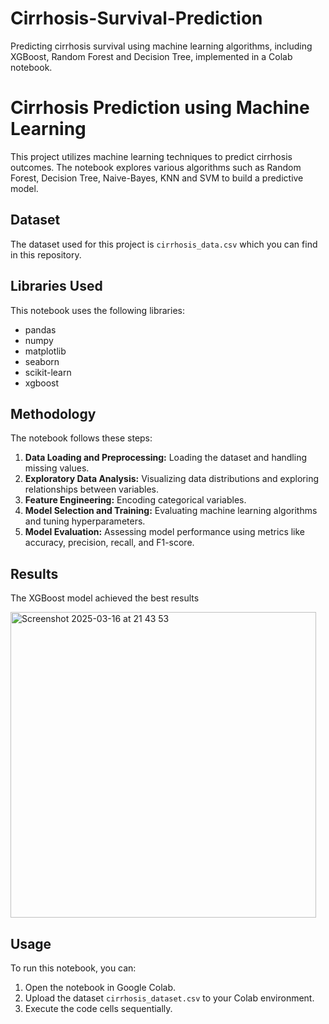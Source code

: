 # Cirrhosis-Survival-Prediction
Predicting cirrhosis survival using machine learning algorithms, including XGBoost, Random Forest and Decision Tree, implemented in a Colab notebook.

# Cirrhosis Prediction using Machine Learning
This project utilizes machine learning techniques to predict cirrhosis outcomes. The notebook explores various algorithms such as Random Forest, Decision Tree, Naive-Bayes, KNN and SVM to build a predictive model.

## Dataset
The dataset used for this project is `cirrhosis_data.csv` which you can find in this repository.

## Libraries Used
This notebook uses the following libraries:

* pandas
* numpy
* matplotlib
* seaborn
* scikit-learn
* xgboost

## Methodology
The notebook follows these steps:

1. **Data Loading and Preprocessing:** Loading the dataset and handling missing values.
2. **Exploratory Data Analysis:** Visualizing data distributions and exploring relationships between variables.
3. **Feature Engineering:** Encoding categorical variables.
4. **Model Selection and Training:** Evaluating machine learning algorithms and tuning hyperparameters.
5. **Model Evaluation:** Assessing model performance using metrics like accuracy, precision, recall, and F1-score.

## Results
The XGBoost model achieved the best results

<img width="489" alt="Screenshot 2025-03-16 at 21 43 53" src="https://github.com/user-attachments/assets/844e7df2-267a-466d-becd-db8795bc72ef" />

## Usage

To run this notebook, you can:

1. Open the notebook in Google Colab.
2. Upload the dataset `cirrhosis_dataset.csv` to your Colab environment.
3. Execute the code cells sequentially.
